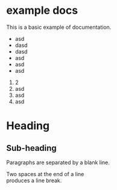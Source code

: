 # example docs

This is a basic example of documentation.

* asd
* dasd
* dasd
* asd
* asd
* asd
1. 2
2. asd
3. asd
4. asd

Heading
=======

Sub-heading
-----------

Paragraphs are separated
by a blank line.

Two spaces at the end of a line  
produces a line break.
